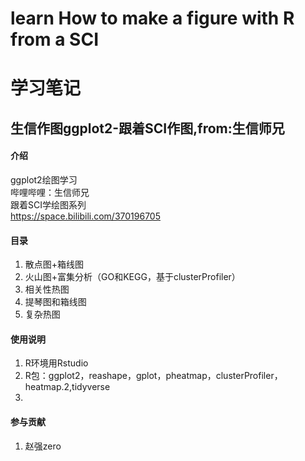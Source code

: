 # learn How to make a figure  with R from  a SCI
# 学习笔记
## 生信作图ggplot2-跟着SCI作图,from:生信师兄

#### 介绍
ggplot2绘图学习  
哔哩哔哩：生信师兄   
跟着SCI学绘图系列   
https://space.bilibili.com/370196705

####   目录
1. 散点图+箱线图 
2. 火山图+富集分析（GO和KEGG，基于clusterProfiler）
3. 相关性热图
4. 提琴图和箱线图
5. 复杂热图


#### 使用说明

1.  R环境用Rstudio
2.  R包：ggplot2，reashape，gplot，pheatmap，clusterProfiler，heatmap.2,tidyverse
3.  

#### 参与贡献

1. 赵强zero




